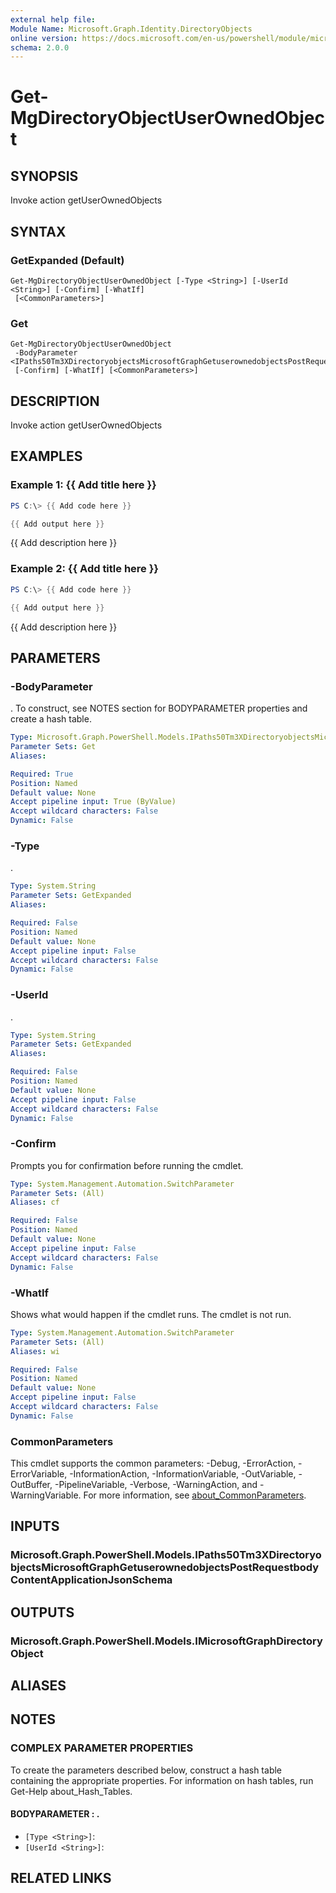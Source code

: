 ```yaml
---
external help file:
Module Name: Microsoft.Graph.Identity.DirectoryObjects
online version: https://docs.microsoft.com/en-us/powershell/module/microsoft.graph.identity.directoryobjects/get-mgdirectoryobjectuserownedobject
schema: 2.0.0
---
```


# Get-MgDirectoryObjectUserOwnedObject

## SYNOPSIS
Invoke action getUserOwnedObjects

## SYNTAX

### GetExpanded (Default)
```
Get-MgDirectoryObjectUserOwnedObject [-Type <String>] [-UserId <String>] [-Confirm] [-WhatIf]
 [<CommonParameters>]
```

### Get
```
Get-MgDirectoryObjectUserOwnedObject
 -BodyParameter <IPaths50Tm3XDirectoryobjectsMicrosoftGraphGetuserownedobjectsPostRequestbodyContentApplicationJsonSchema>
 [-Confirm] [-WhatIf] [<CommonParameters>]
```

## DESCRIPTION
Invoke action getUserOwnedObjects

## EXAMPLES

### Example 1: {{ Add title here }}
```powershell
PS C:\> {{ Add code here }}

{{ Add output here }}
```

{{ Add description here }}

### Example 2: {{ Add title here }}
```powershell
PS C:\> {{ Add code here }}

{{ Add output here }}
```

{{ Add description here }}

## PARAMETERS

### -BodyParameter
.
To construct, see NOTES section for BODYPARAMETER properties and create a hash table.

```yaml
Type: Microsoft.Graph.PowerShell.Models.IPaths50Tm3XDirectoryobjectsMicrosoftGraphGetuserownedobjectsPostRequestbodyContentApplicationJsonSchema
Parameter Sets: Get
Aliases:

Required: True
Position: Named
Default value: None
Accept pipeline input: True (ByValue)
Accept wildcard characters: False
Dynamic: False
```

### -Type
.

```yaml
Type: System.String
Parameter Sets: GetExpanded
Aliases:

Required: False
Position: Named
Default value: None
Accept pipeline input: False
Accept wildcard characters: False
Dynamic: False
```

### -UserId
.

```yaml
Type: System.String
Parameter Sets: GetExpanded
Aliases:

Required: False
Position: Named
Default value: None
Accept pipeline input: False
Accept wildcard characters: False
Dynamic: False
```

### -Confirm
Prompts you for confirmation before running the cmdlet.

```yaml
Type: System.Management.Automation.SwitchParameter
Parameter Sets: (All)
Aliases: cf

Required: False
Position: Named
Default value: None
Accept pipeline input: False
Accept wildcard characters: False
Dynamic: False
```

### -WhatIf
Shows what would happen if the cmdlet runs.
The cmdlet is not run.

```yaml
Type: System.Management.Automation.SwitchParameter
Parameter Sets: (All)
Aliases: wi

Required: False
Position: Named
Default value: None
Accept pipeline input: False
Accept wildcard characters: False
Dynamic: False
```

### CommonParameters
This cmdlet supports the common parameters: -Debug, -ErrorAction, -ErrorVariable, -InformationAction, -InformationVariable, -OutVariable, -OutBuffer, -PipelineVariable, -Verbose, -WarningAction, and -WarningVariable. For more information, see [about_CommonParameters](http://go.microsoft.com/fwlink/?LinkID=113216).

## INPUTS

### Microsoft.Graph.PowerShell.Models.IPaths50Tm3XDirectoryobjectsMicrosoftGraphGetuserownedobjectsPostRequestbodyContentApplicationJsonSchema

## OUTPUTS

### Microsoft.Graph.PowerShell.Models.IMicrosoftGraphDirectoryObject

## ALIASES

## NOTES

### COMPLEX PARAMETER PROPERTIES
To create the parameters described below, construct a hash table containing the appropriate properties. For information on hash tables, run Get-Help about_Hash_Tables.

#### BODYPARAMETER <IPaths50Tm3XDirectoryobjectsMicrosoftGraphGetuserownedobjectsPostRequestbodyContentApplicationJsonSchema>: .
  - `[Type <String>]`: 
  - `[UserId <String>]`: 

## RELATED LINKS

